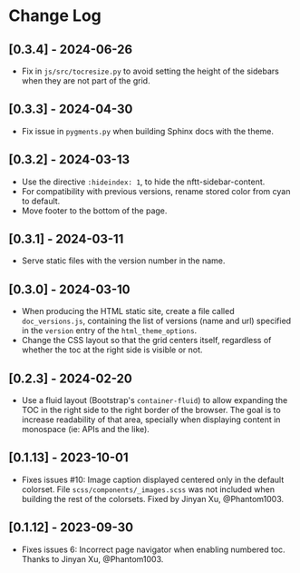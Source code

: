 # Change Log

## [0.3.4] - 2024-06-26

- Fix in `js/src/tocresize.py` to avoid setting the height of the sidebars when they are not part of the grid.

## [0.3.3] - 2024-04-30

- Fix issue in `pygments.py` when building Sphinx docs with the theme.

## [0.3.2] - 2024-03-13

- Use the directive `:hideindex: 1`, to hide the nftt-sidebar-content.
- For compatibility with previous versions, rename stored color from cyan to default.
- Move footer to the bottom of the page.

## [0.3.1] - 2024-03-11

- Serve static files with the version number in the name.

## [0.3.0] - 2024-03-10

- When producing the HTML static site, create a file called `doc_versions.js`, containing the list of versions (name and url) specified in the `version` entry of the `html_theme_options`.
- Change the CSS layout so that the grid centers itself, regardless of whether the toc at the right side is visible or not.

## [0.2.3] - 2024-02-20

- Use a fluid layout (Bootstrap's `container-fluid`) to allow expanding the TOC
in the right side to the right border of the browser. The goal is to increase
readability of that area, specially when displaying content in monospace (ie:
APIs and the like).

## [0.1.13] - 2023-10-01

- Fixes issues #10: Image caption displayed centered only in the default colorset. File `scss/components/_images.scss` was not included when building the rest of the colorsets. Fixed by Jinyan Xu, @Phantom1003.

## [0.1.12] - 2023-09-30

- Fixes issues 6: Incorrect page navigator when enabling numbered toc. Thanks to Jinyan Xu, @Phantom1003.
